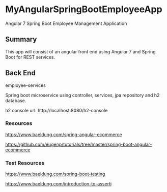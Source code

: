 # MyAngularSpringBootEmployeeApp
Angular 7 Spring Boot Employee Management Application


## Summary
This app will consist of an angular front end using Angular 7 and Spring Boot for REST services.


## Back End 
employee-services

Spring boot microservice using controller, services, jpa repository and h2 database.

h2 console url:
http://localhost:8080/h2-console


### Resources
https://www.baeldung.com/spring-angular-ecommerce

https://github.com/eugenp/tutorials/tree/master/spring-boot-angular-ecommerce


### Test Resources
https://www.baeldung.com/spring-boot-testing

https://www.baeldung.com/introduction-to-assertj